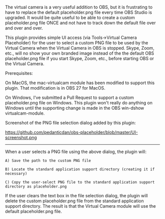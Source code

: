 The virtual camera is a very useful addition to OBS, but it is frustrating to have to replace the default placeholder.png file every time OBS Studio is upgraded. It would be quite useful to be able to create a custom placeholder.png file ONCE and not have to track down the default file over and over and over.

This plugin provides simple UI access (via Tools->Virtual Camera Placeholder) for the user to select a custom PNG file to be used by the Virtual Camera when the Virtual Camera in OBS is stopped. Skype, Zoom, etc., will no show your own branded image instead of the the default OBS placeholder.png file if you start Skype, Zoom, etc., before starting OBS or the Virtual Camera.

Prerequisites:

On MacOS, the mac-virtualcam module has been modified to support this plugin. That modification is in OBS 27 for MacOS.

On Windows, I've submitted a Pull Request to support a custom placeholder.png file on Windows. This plugin won't really do anything on Windows until the supporting change is made in the OBS win-dshow virtualcam-module.
    
Screenshot of the PNG file selection dialog added by this plugin:

https://github.com/pedanticdan/obs-placeholder/blob/master/UI-screenshot.png

----------------------------------
When a user selects a PNG file using the above dialog, the plugin will:

    A) Save the path to the custom PNG file

    B) Locate the standard application support directory (creating it if necessary)

    C) Copy the user-select PNG file to the standard application support directory as placeholder.png

If the user clears the text box in the file selection dialog, the plugin will delete the custom placeholder.png file from the standard application support directory. The result is that the Virtual Camera module will use the default placeholder.png file.
